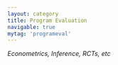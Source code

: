 ```yaml
---
layout: category
title: Program Evaluation
navigable: true
mytag: 'programeval'
---
```


<i>Econometrics, Inference, RCTs, etc</i>
